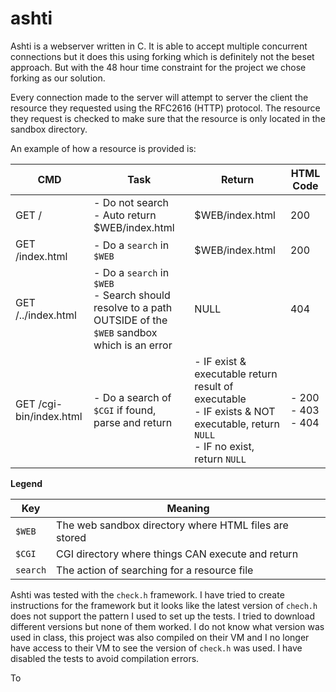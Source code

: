 # ashti

Ashti is a webserver written in C. It is able to accept multiple concurrent connections
but it does this using forking which is definitely not the beset approach. But 
with the 48 hour time constraint for the project we chose forking as our solution.

Every connection made to the server will attempt to server the client the resource
they requested using the RFC2616 (HTTP) protocol. The resource they request is checked
to make sure that the resource is only located in the sandbox directory. 

An example of how a resource is provided is: 

| CMD                     | Task                                                                                                              | Return                                                                                                                                   | HTML Code                      |
|-------------------------|-------------------------------------------------------------------------------------------------------------------|------------------------------------------------------------------------------------------------------------------------------------------|--------------------------------|
| GET /                   | - Do not search<br /> - Auto return $WEB/index.html                                                               | $WEB/index.html                                                                                                                          | 200                            |
| GET /index.html         | - Do a `search` in `$WEB`                                                                                         | $WEB/index.html                                                                                                                          | 200                            |
| GET /../index.html      | - Do a `search` in `$WEB`<br /> - Search should resolve to a path OUTSIDE of the `$WEB` sandbox which is an error | NULL                                                                                                                                     | 404                            |
| GET /cgi-bin/index.html | - Do a search of `$CGI` if found, parse and return                                                                | - IF exist & executable return result of executable<br /> - IF exists & NOT executable, return `NULL`<br /> - IF no exist, return `NULL` | - 200 <br /> - 403<br /> - 404 |

**Legend** 

| Key      | Meaning                                               |
|----------|-------------------------------------------------------|
| `$WEB`   | The web sandbox directory where HTML files are stored |
| `$CGI`   | CGI directory where things CAN execute and return     |
| `search` | The action of searching for a resource file           |

Ashti was tested with the `check.h` framework. I have tried to create instructions 
for the framework but it looks like the latest version of `chech.h` does not support
the pattern I used to set up the tests. I tried to download different versions but 
none of them worked. I do not know what version was used in class, this project
was also compiled on their VM and I no longer have access to their VM to see
the version of `check.h` was used. I have disabled the tests to avoid compilation 
errors. 


To 


